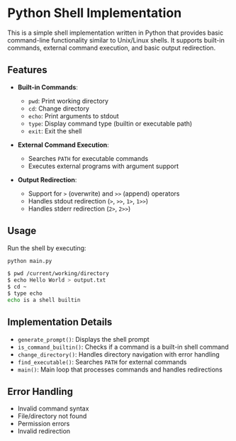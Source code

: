 # Python Shell Implementation

This is a simple shell implementation written in Python that provides basic command-line functionality similar to Unix/Linux shells. It supports built-in commands, external command execution, and basic output redirection.

## Features

- **Built-in Commands**:
  - `pwd`: Print working directory
  - `cd`: Change directory
  - `echo`: Print arguments to stdout
  - `type`: Display command type (builtin or executable path)
  - `exit`: Exit the shell

- **External Command Execution**:
  - Searches `PATH` for executable commands
  - Executes external programs with argument support

- **Output Redirection**:
  - Support for `>` (overwrite) and `>>` (append) operators
  - Handles stdout redirection (`>`, `>>`, `1>`, `1>>`)
  - Handles stderr redirection (`2>`, `2>>`)

## Usage

Run the shell by executing:

```bash
python main.py
```

```bash
$ pwd /current/working/directory
$ echo Hello World > output.txt
$ cd ~
$ type echo
echo is a shell builtin
```

## Implementation Details

* `generate_prompt()`: Displays the shell prompt
* `is_command_builtin()`: Checks if a command is a built-in shell command
* `change_directory()`: Handles directory navigation with error handling
* `find_executable()`: Searches `PATH` for external commands
* `main()`: Main loop that processes commands and handles redirections

## Error Handling

* Invalid command syntax
* File/directory not found
* Permission errors
* Invalid redirection

